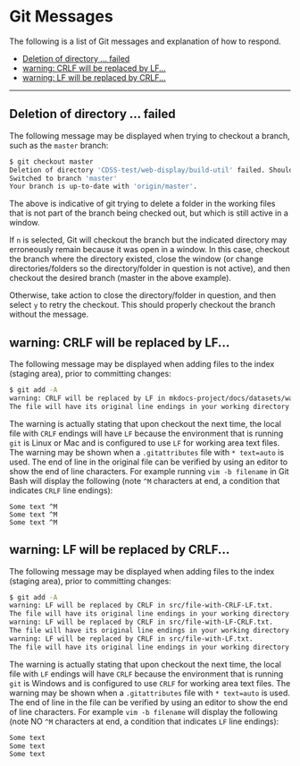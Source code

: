 # Git Messages ##

The following is a list of Git messages and explanation of how to respond.

* [Deletion of directory ... failed](#deletion-of-directory-failed)
* [warning:  CRLF will be replaced by LF...](#warning-crlf-will-be-replaced-by-lf)
* [warning:  LF will be replaced by CRLF...](#warning-lf-will-be-replaced-by-crlf)

--------------

## Deletion of directory ... failed ##

The following message may be displayed when trying to checkout a branch, such as the `master` branch:

```sh
$ git checkout master
Deletion of directory 'CDSS-test/web-display/build-util' failed. Should I try again? (y/n) n
Switched to branch 'master'
Your branch is up-to-date with 'origin/master'.
```

The above is indicative of git trying to delete a folder in the working files that is not part of
the branch being checked out, but which is still active in a window.

If `n` is selected, Git will checkout the branch but the indicated directory may erroneously remain because it
was open in a window.  In this case, checkout the branch where the directory existed,
close the window (or change directories/folders so the directory/folder in question is not active),
and then checkout the desired branch (master in the above example).

Otherwise, take action to close the directory/folder in question, and then select `y` to retry the checkout.
This should properly checkout the branch without the message.

## warning:  CRLF will be replaced by LF... ##

The following message may be displayed when adding files to the index (staging area), prior to committing changes:

```sh
$ git add -A
warning: CRLF will be replaced by LF in mkdocs-project/docs/datasets/water-rights-assets/example-sql.TSTool.
The file will have its original line endings in your working directory.

```

The warning is actually stating that upon checkout the next time, the local file with `CRLF` endings will have `LF`
because the environment that is running `git` is Linux or Mac and is configured to use `LF` for working area text files.
The warning may be shown when a `.gitattributes` file with `* text=auto` is used.
The end of line in the original file can be verified by using an editor to show the end of line characters.
For example running `vim -b filename` in Git Bash will display the following (note `^M` characters at end,
a condition that indicates `CRLF` line endings):

```text
Some text ^M
Some text ^M
Some text ^M
```

## warning:  LF will be replaced by CRLF... ##

The following message may be displayed when adding files to the index (staging area), prior to committing changes:

```sh
$ git add -A
warning: LF will be replaced by CRLF in src/file-with-CRLF-LF.txt.
The file will have its original line endings in your working directory.
warning: LF will be replaced by CRLF in src/file-with-LF-CRLF.txt.
The file will have its original line endings in your working directory.
warning: LF will be replaced by CRLF in src/file-with-LF.txt.
The file will have its original line endings in your working directory.
```

The warning is actually stating that upon checkout the next time, the local file with `LF` endings will have `CRLF`
because the environment that is running `git` is Windows and is configured to use `CRLF` for working area text files.
The warning may be shown when a `.gitattributes` file with `* text=auto` is used.
The end of line in the file can be verified by using an editor to show the end of line characters.
For example `vim -b filename` will display the following (note NO `^M` characters at end,
a condition that indicates `LF` line endings):

```txt
Some text
Some text
Some text
```
